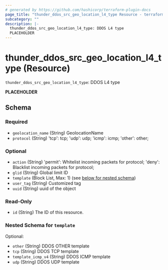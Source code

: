 ```yaml
---
# generated by https://github.com/hashicorp/terraform-plugin-docs
page_title: "thunder_ddos_src_geo_location_l4_type Resource - terraform-provider-thunder"
subcategory: ""
description: |-
  thunder_ddos_src_geo_location_l4_type: DDOS L4 type
  PLACEHOLDER
---
```


# thunder_ddos_src_geo_location_l4_type (Resource)

`thunder_ddos_src_geo_location_l4_type`: DDOS L4 type

__PLACEHOLDER__



<!-- schema generated by tfplugindocs -->
## Schema

### Required

- `geolocation_name` (String) GeolocationName
- `protocol` (String) 'tcp': tcp; 'udp': udp; 'icmp': icmp; 'other': other;

### Optional

- `action` (String) 'permit': Whitelist incoming packets for protocol; 'deny': Blacklist incoming packets for protocol;
- `glid` (String) Global limit ID
- `template` (Block List, Max: 1) (see [below for nested schema](#nestedblock--template))
- `user_tag` (String) Customized tag
- `uuid` (String) uuid of the object

### Read-Only

- `id` (String) The ID of this resource.

<a id="nestedblock--template"></a>
### Nested Schema for `template`

Optional:

- `other` (String) DDOS OTHER template
- `tcp` (String) DDOS TCP template
- `template_icmp_v4` (String) DDOS ICMP template
- `udp` (String) DDOS UDP template


